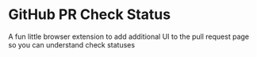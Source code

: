 # GitHub PR Check Status

A fun little browser extension to add additional UI to the pull request page so you can understand check statuses